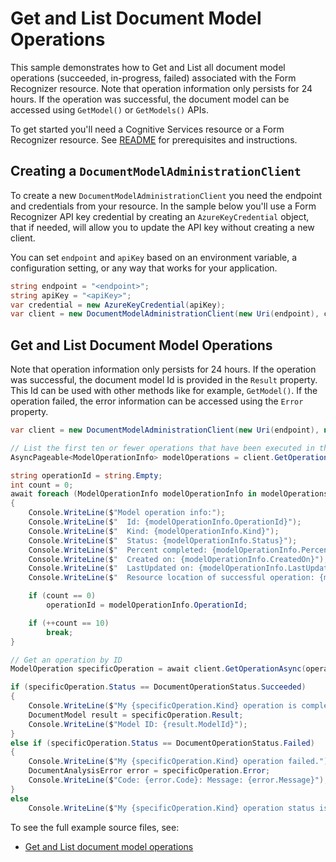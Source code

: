 # Get and List Document Model Operations

This sample demonstrates how to Get and List all document model operations (succeeded, in-progress, failed) associated with the Form Recognizer resource. Note that operation information only persists for 24 hours.
If the operation was successful, the document model can be accessed using `GetModel()` or `GetModels()` APIs.

To get started you'll need a Cognitive Services resource or a Form Recognizer resource.  See [README][README] for prerequisites and instructions.

## Creating a `DocumentModelAdministrationClient`

To create a new `DocumentModelAdministrationClient` you need the endpoint and credentials from your resource. In the sample below you'll use a Form Recognizer API key credential by creating an `AzureKeyCredential` object, that if needed, will allow you to update the API key without creating a new client.

You can set `endpoint` and `apiKey` based on an environment variable, a configuration setting, or any way that works for your application.

```C# Snippet:CreateDocumentModelAdministrationClient
string endpoint = "<endpoint>";
string apiKey = "<apiKey>";
var credential = new AzureKeyCredential(apiKey);
var client = new DocumentModelAdministrationClient(new Uri(endpoint), credential);
```

## Get and List Document Model Operations

Note that operation information only persists for 24 hours. If the operation was successful, the document model Id is provided in the `Result` property. This Id can be used with
other methods like for example, `GetModel()`.
If the operation failed, the error information can be accessed using the `Error` property.

```C# Snippet:FormRecognizerSampleGetAndListOperations
var client = new DocumentModelAdministrationClient(new Uri(endpoint), new AzureKeyCredential(apiKey));

// List the first ten or fewer operations that have been executed in the last 24h.
AsyncPageable<ModelOperationInfo> modelOperations = client.GetOperationsAsync();

string operationId = string.Empty;
int count = 0;
await foreach (ModelOperationInfo modelOperationInfo in modelOperations)
{
    Console.WriteLine($"Model operation info:");
    Console.WriteLine($"  Id: {modelOperationInfo.OperationId}");
    Console.WriteLine($"  Kind: {modelOperationInfo.Kind}");
    Console.WriteLine($"  Status: {modelOperationInfo.Status}");
    Console.WriteLine($"  Percent completed: {modelOperationInfo.PercentCompleted}");
    Console.WriteLine($"  Created on: {modelOperationInfo.CreatedOn}");
    Console.WriteLine($"  LastUpdated on: {modelOperationInfo.LastUpdatedOn}");
    Console.WriteLine($"  Resource location of successful operation: {modelOperationInfo.ResourceLocation}");

    if (count == 0)
        operationId = modelOperationInfo.OperationId;

    if (++count == 10)
        break;
}

// Get an operation by ID
ModelOperation specificOperation = await client.GetOperationAsync(operationId);

if (specificOperation.Status == DocumentOperationStatus.Succeeded)
{
    Console.WriteLine($"My {specificOperation.Kind} operation is completed.");
    DocumentModel result = specificOperation.Result;
    Console.WriteLine($"Model ID: {result.ModelId}");
}
else if (specificOperation.Status == DocumentOperationStatus.Failed)
{
    Console.WriteLine($"My {specificOperation.Kind} operation failed.");
    DocumentAnalysisError error = specificOperation.Error;
    Console.WriteLine($"Code: {error.Code}: Message: {error.Message}");
}
else
    Console.WriteLine($"My {specificOperation.Kind} operation status is {specificOperation.Status}");
```

To see the full example source files, see:

* [Get and List document model operations](https://github.com/Azure/azure-sdk-for-net/blob/main/sdk/formrecognizer/Azure.AI.FormRecognizer/tests/samples/Sample_GetAndListOperationsAsync.cs)

[README]: https://github.com/Azure/azure-sdk-for-net/tree/main/sdk/formrecognizer/Azure.AI.FormRecognizer#getting-started
